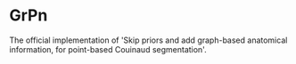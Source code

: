 # GrPn
The official implementation of 'Skip priors and add graph-based anatomical information, for point-based Couinaud segmentation'.
